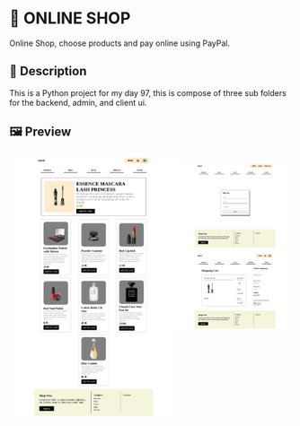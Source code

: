 # 🧠 ONLINE SHOP

Online Shop, choose products and pay online using PayPal.

## 📝 Description

This is a Python project for my day 97, this is compose of three sub folders for the backend, admin, and client ui.

## 🖼️ Preview

<div style="display: flex; text-align:center">
  <img src="./res/client_home.png" alt="Project Screenshot" width="300px">
  <p style="margin-left: 10">
  <img src="./res/client_sign.png" alt="Project Screenshot" width="300px">
  <img src="./res/client_cart.png" alt="Project Screenshot" width="300px">
</div>
